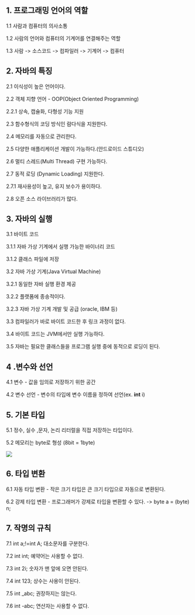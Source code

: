 ## **1. 프로그래밍 언어의 역할**

1.1 사람과 컴퓨터의 의사소통

1.2 사람의 언어와 컴퓨터의 기계어를 연결해주는 역할

1.3 사람 -> 소스코드 -> 컴파일러 -> 기계어 -> 컴퓨터


## **2. 자바의 특징**

2.1 이식성이 높은 언어이다.

2.2 객체 지향 언어 - OOP(Object Oriented Programming)

2.2.1 상속, 캡슐화, 다형성 기능 지원

2.3 함수형식의 코딩 방식인 람다식을 지원한다.

2.4 메모리를 자동으로 관리한다.

2.5 다양한 애플리케이션 개발이 가능하다.(안드로이드 스튜디오)

2.6 멀티 스레드(Multi Thread) 구현 가능하다.

2.7 동적 로딩 (Dynamic Loading) 지원한다.

2.7.1 재사용성이 높고, 유지 보수가 용이하다.

2.8 오픈 소스 라이브러리가 많다.

## **3. 자바의 실행**

3.1 바이트 코드

3.1.1 자바 가상 기계에서 실행 가능한 바이너리 코드

3.1.2 클래스 파일에 저장

3.2 자바 가상 기계(Java Virtual Machine)

3.2.1 동일한 자바 실행 환경 제공

3.2.2 플랫폼에 종송적이다.

3.2.3 자바 가상 기계 개발 및 공급 (oracle, IBM 등)

3.3 컴파일러가 바로 바이트 코드한 후 링크 과정이 없다.

3.4 바이트 코드는 JVM에서만 실행 가능하다.

3.5 자바는 필요한 클래스들을 프로그램 실행 중에 동적으로 로딩이 된다.

## **4 .변수와 선언**

4.1 변수 - 값을 임의로 저장하기 위한 공간

4.2 변수 선언 - 변수의 타입에 변수 이름을 정하여 선언(ex.  **int**  i)

## **5. 기본 타입**

5.1 정수, 실수 ,문자, 논리 리터럴을 직접 저장하는 타입이다.

5.2 메모리는 byte로 형성 (8bit = 1byte)

<img src="https://img1.daumcdn.net/thumb/R1280x0/?scode=mtistory2&fname=https%3A%2F%2Fblog.kakaocdn.net%2Fdn%2Fua4eU%2Fbtrc6SBCbrK%2FPLLuhBfmd3jdGwxQg9YMo1%2Fimg.png">

## **6. 타입 변환**

6.1 자동 타입 변환 - 작은 크기 타입은 큰 크기 타입으로 자동으로 변환된다.

6.2 강제 타입 변환 - 프로그래머가 강제로 타입을 변환할 수 있다. -> byte a = (byte) n;

## **7. 작명의 규칙**

7.1 int a;!=int A; 대소문자를 구분한다.

7.2 int int; 예약어는 사용할 수 없다.

7.3 int 2i; 숫자가 맨 앞에 오면 안된다.  

7.4 int 123; 상수는 사용이 안된다.  

7.5 int _abc; 권장하지는 않는다.  

7.6 int -abc; 연산자는 사용할 수 없다.
